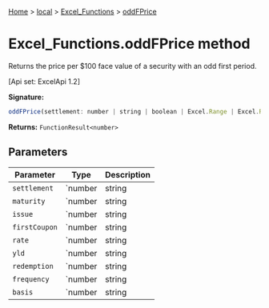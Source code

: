 [Home](./index) &gt; [local](local.md) &gt; [Excel\_Functions](local.excel_functions.md) &gt; [oddFPrice](local.excel_functions.oddfprice.md)

# Excel\_Functions.oddFPrice method

Returns the price per $100 face value of a security with an odd first period. 

 \[Api set: ExcelApi 1.2\]

**Signature:**
```javascript
oddFPrice(settlement: number | string | boolean | Excel.Range | Excel.RangeReference | Excel.FunctionResult<any>, maturity: number | string | boolean | Excel.Range | Excel.RangeReference | Excel.FunctionResult<any>, issue: number | string | boolean | Excel.Range | Excel.RangeReference | Excel.FunctionResult<any>, firstCoupon: number | string | boolean | Excel.Range | Excel.RangeReference | Excel.FunctionResult<any>, rate: number | string | boolean | Excel.Range | Excel.RangeReference | Excel.FunctionResult<any>, yld: number | string | boolean | Excel.Range | Excel.RangeReference | Excel.FunctionResult<any>, redemption: number | string | boolean | Excel.Range | Excel.RangeReference | Excel.FunctionResult<any>, frequency: number | string | boolean | Excel.Range | Excel.RangeReference | Excel.FunctionResult<any>, basis?: number | string | boolean | Excel.Range | Excel.RangeReference | Excel.FunctionResult<any>): FunctionResult<number>;
```
**Returns:** `FunctionResult<number>`

## Parameters

|  Parameter | Type | Description |
|  --- | --- | --- |
|  `settlement` | `number | string | boolean | Excel.Range | Excel.RangeReference | Excel.FunctionResult<any>` |  |
|  `maturity` | `number | string | boolean | Excel.Range | Excel.RangeReference | Excel.FunctionResult<any>` |  |
|  `issue` | `number | string | boolean | Excel.Range | Excel.RangeReference | Excel.FunctionResult<any>` |  |
|  `firstCoupon` | `number | string | boolean | Excel.Range | Excel.RangeReference | Excel.FunctionResult<any>` |  |
|  `rate` | `number | string | boolean | Excel.Range | Excel.RangeReference | Excel.FunctionResult<any>` |  |
|  `yld` | `number | string | boolean | Excel.Range | Excel.RangeReference | Excel.FunctionResult<any>` |  |
|  `redemption` | `number | string | boolean | Excel.Range | Excel.RangeReference | Excel.FunctionResult<any>` |  |
|  `frequency` | `number | string | boolean | Excel.Range | Excel.RangeReference | Excel.FunctionResult<any>` |  |
|  `basis` | `number | string | boolean | Excel.Range | Excel.RangeReference | Excel.FunctionResult<any>` |  |

